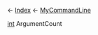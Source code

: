 ← [Index](Api-Index) ← [MyCommandLine](VRage.Game.ModAPI.Ingame.Utilities.MyCommandLine)

[int](System.Int32) ArgumentCount